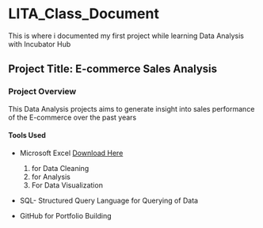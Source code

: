 # LITA_Class_Document
This is where i documented my first project while learning Data Analysis with Incubator Hub
## Project Title: E-commerce Sales Analysis

### Project Overview
This Data Analysis projects aims to generate insight into sales performance of the E-commerce over the past years


#### Tools Used
- Microsoft Excel [Download Here](https://www.microsoft.com)
  1. for Data Cleaning
  2. for Analysis
  3. For Data Visualization

- SQL- Structured Query Language for Querying of Data
- GitHub for Portfolio Building
